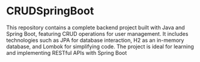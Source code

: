 # CRUDSpringBoot
This repository contains a complete backend project built with Java and Spring Boot, featuring CRUD operations for user management. It includes technologies such as JPA for database interaction, H2 as an in-memory database, and Lombok for simplifying code. The project is ideal for learning and implementing RESTful APIs with Spring Boot
